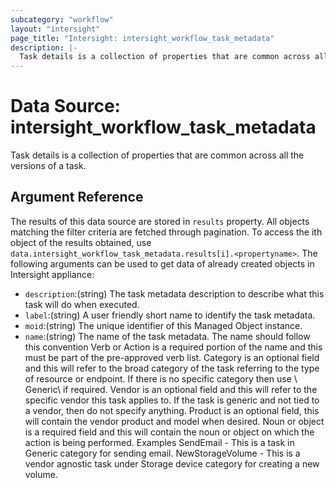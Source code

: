 ```yaml
---
subcategory: "workflow"
layout: "intersight"
page_title: "Intersight: intersight_workflow_task_metadata"
description: |-
  Task details is a collection of properties that are common across all the versions of a task.
---
```


# Data Source: intersight_workflow_task_metadata
Task details is a collection of properties that are common across all the versions of a task.
## Argument Reference
The results of this data source are stored in `results` property.
All objects matching the filter criteria are fetched through pagination.
To access the ith object of the results obtained, use `data.intersight_workflow_task_metadata.results[i].<propertyname>`.
The following arguments can be used to get data of already created objects in Intersight appliance:
* `description`:(string) The task metadata description to describe what this task will do when executed. 
* `label`:(string) A user friendly short name to identify the task metadata. 
* `moid`:(string) The unique identifier of this Managed Object instance. 
* `name`:(string) The name of the task metadata. The name should follow this convention <Verb or Action><Category><Vendor><Product><Noun or object> Verb or Action is a required portion of the name and this must be part of the pre-approved verb list. Category is an optional field and this will refer to the broad category of the task referring to the type of resource or endpoint. If there is no specific category then use \ Generic\  if required. Vendor is an optional field and this will refer to the specific vendor this task applies to. If the task is generic and not tied to a vendor, then do not specify anything. Product is an optional field, this will contain the vendor product and model when desired. Noun or object is a required field and  this will contain the noun or object on which the action is being performed. Examples SendEmail  - This is a task in Generic category for sending email. NewStorageVolume - This is a vendor agnostic task under Storage device category for creating a new volume. 
 
